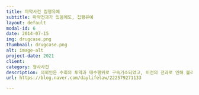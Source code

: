 ```yaml
---
title: 마약사건 집행유예
subtitle: 마약전과가 있음에도, 집행유예
layout: default
modal-id: 6
date: 2014-07-15
img: drugcase.png
thumbnail: drugcase.png
alt: image-alt
project-date: 2021
client: 
category: 형사사건
description: 의뢰인은 수회의 투약과 매수행위로 구속기소되었고, 이전의 전과로 인해 불리한 상황이었지만, 최대한 선처를 구하는 상황들을 부각하여 집행유예판결을 받은 사안입니다.
url: https://blog.naver.com/daylifelaw/222579271133

---
```

